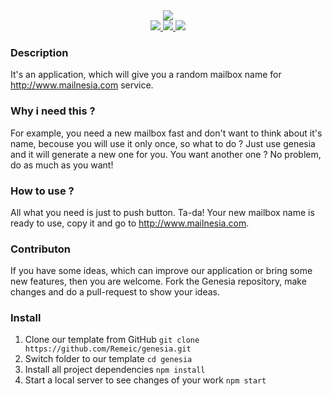 <div align="center">
  
  <img src="https://github.com/DanteTheDevil/genesia/blob/master/screenshot/logo.png">
  
 <div><a href="https://travis-ci.org/Remeic/genesia" target="_blank" >
    <img src="https://travis-ci.org/Remeic/genesia.svg?branch=master">
  </a>
  <a href="https://circleci.com/gh/Remeic/genesia" target="_blank" >
    <img src="https://circleci.com/gh/Remeic/genesia.svg?style=svg">
  </a>
  <a href="https://github.com/Remeic/genesia/compare?expand=1" target="_blank">
     <img src="https://camo.githubusercontent.com/d4e0f63e9613ee474a7dfdc23c240b9795712c96/68747470733a2f2f696d672e736869656c64732e696f2f62616467652f5052732d77656c636f6d652d627269676874677265656e2e737667"> 
  </a> </div>
</div>

### Description

It's an application, which will give you a random mailbox name for http://www.mailnesia.com service.

### Why i need this ?

For example, you need a new mailbox fast and don't want to think about it's name, becouse you will use it only once, so what to do ? Just use genesia and it will generate a new one for you. You want another one ? No problem, do as much as you want!

### How to use ?

All what you need is just to push button. Ta-da! Your new mailbox name is ready to use, copy it and go to http://www.mailnesia.com.

### Contributon

If you have some ideas, which can improve our application or bring some new features, then you are welcome. Fork the Genesia repository, make changes and do a pull-request to show your ideas.

### Install

1. Clone our template from GitHub `git clone https://github.com/Remeic/genesia.git`
2. Switch folder to our template `cd genesia`
3. Install all project dependencies `npm install`
4. Start a local server to see changes of your work `npm start`
